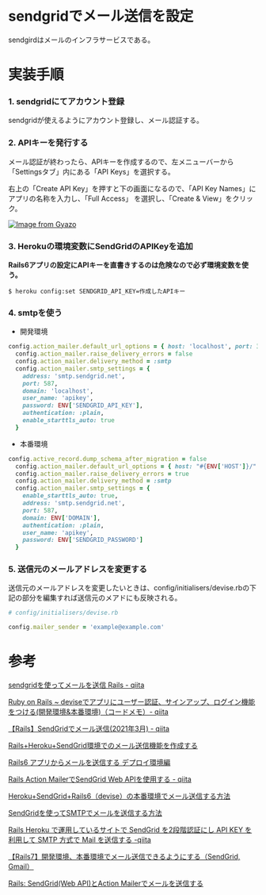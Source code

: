 # sendgridでメール送信を設定

sendgirdはメールのインフラサービスである。

# 実装手順

### 1. sendgridにてアカウント登録

sendgridが使えるようにアカウント登録し、メール認証する。

### 2. APIキーを発行する

メール認証が終わったら、APIキーを作成するので、左メニューバーから 「Settingsタブ」内にある「API Keys」を選択する。

右上の「Create API Key」を押すと下の画面になるので、「API Key Names」にアプリの名称を入力し、「Full Access」 を選択し、「Create & View」をクリック。

[![Image from Gyazo](https://i.gyazo.com/ac6fc33bf2fc9c99753d6d0bf3431de5.png)](https://gyazo.com/ac6fc33bf2fc9c99753d6d0bf3431de5)

### 3. Herokuの環境変数にSendGridのAPIKeyを追加

**Rails6アプリの設定にAPIキーを直書きするのは危険なので必ず環境変数を使う。**

`$ heroku config:set SENDGRID_API_KEY=作成したAPIキー`

### 4. smtpを使う

- 開発環境

```ruby
config.action_mailer.default_url_options = { host: 'localhost', port: 3000 }
  config.action_mailer.raise_delivery_errors = false
  config.action_mailer.delivery_method = :smtp
  config.action_mailer.smtp_settings = {
    address: 'smtp.sendgrid.net',
    port: 587,
    domain: 'localhost',
    user_name: 'apikey',
    password: ENV['SENDGRID_API_KEY'],
    authentication: :plain,
    enable_starttls_auto: true
  }
```

- 本番環境

```ruby
config.active_record.dump_schema_after_migration = false
  config.action_mailer.default_url_options = { host: "#{ENV['HOST']}/" }
  config.action_mailer.raise_delivery_errors = true
  config.action_mailer.delivery_method = :smtp
  config.action_mailer.smtp_settings = {
    enable_starttls_auto: true,
    address: 'smtp.sendgrid.net',
    port: 587,
    domain: ENV['DOMAIN'],
    authentication: :plain,
    user_name: 'apikey',
    password: ENV['SENDGRID_PASSWORD']
  }
```

### 5. 送信元のメールアドレスを変更する

送信元のメールアドレスを変更したいときは、config/initialisers/devise.rbの下記の部分を編集すれば送信元のメアドにも反映される。

```ruby
# config/initialisers/devise.rb

config.mailer_sender = 'example@example.com'
```

# 参考

[sendgridを使ってメールを送信 Rails - qiita](https://qiita.com/ibarakishiminn/items/e8bf4246242921c2cdd4)

[Ruby on Rails ~ deviseでアプリにユーザー認証、サインアップ、ログイン機能をつける(開発環境&本番環境)（コードメモ）- qiita](https://qiita.com/wtb114/items/176c19bd9caff0893d7c)

[【Rails】SendGridでメール送信(2021年3月) - qiita](https://qiita.com/d0ne1s/items/4bc26378c1eb7f9a19cc)

[Rails+Heroku+SendGrid環境でのメール送信機能を作成する](https://twin-t.com/railsherokusendgrid%E7%92%B0%E5%A2%83%E3%81%A7%E3%81%AE%E3%83%A1%E3%83%BC%E3%83%AB%E9%80%81%E4%BF%A1%E6%A9%9F%E8%83%BD%E3%82%92%E4%BD%9C%E6%88%90%E3%81%99%E3%82%8B/)

[Rails6 アプリからメールを送信する デプロイ環境編](https://qiita.com/miriwo/items/46a58bd92f74f0dc74d8)

[Rails Action MailerでSendGrid Web APIを使用する - qiita](https://qiita.com/yoshixj/items/34692d760b889299f9b9)

[Heroku+SendGrid+Rails6（devise）の本番環境でメール送信する方法](https://asalworld.com/rails-heroku-sendgrid/)

[SendGridを使ってSMTPでメールを送信する方法](https://blog.kozakana.net/2018/05/rails-sendgrid-smtp/)

[Rails Heroku で運用しているサイトで SendGrid を2段階認証にし API KEY を利用して SMTP 方式で Mail を送信する -qiita](https://qiita.com/1024xx4/items/04ee9b9028615a5d0693)

[【Rails7】開発環境、本番環境でメール送信できるようにする（SendGrid, Gmail）](https://kobacchi.com/rails-mail-server-sendgrid-gmail/)

[Rails: SendGrid(Web API)とAction Mailerでメールを送信する](https://techracho.bpsinc.jp/yamada/2018_12_22/67222)